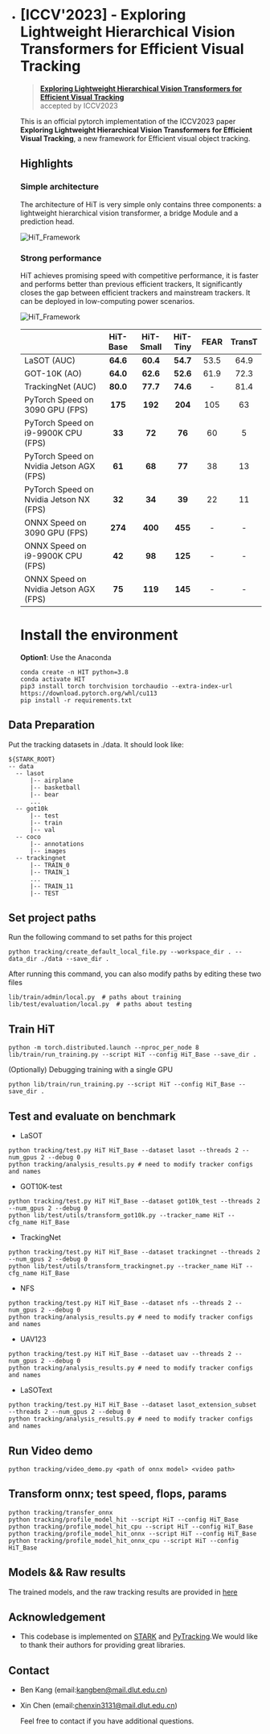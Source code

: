 * # [ICCV'2023] - Exploring Lightweight Hierarchical Vision Transformers for Efficient Visual Tracking

   > [**Exploring Lightweight Hierarchical Vision Transformers for Efficient Visual Tracking**]()<br>
   > accepted by ICCV2023<br>
   
   This is an official pytorch implementation of the ICCV2023 paper **Exploring Lightweight Hierarchical Vision Transformers for Efficient Visual Tracking**, a new framework for Efficient visual object tracking.
   
   
   
   ## Highlights
   
   ### Simple architecture 
   
   The architecture of HiT is very simple only contains three components: a lightweight hierarchical vision transformer, a bridge Module and a prediction head.
   
   ![HiT_Framework](/tracking/Framework.png)
   
   ### Strong performance
   
   HiT achieves promising speed with competitive performance, it is faster and performs better than previous efficient trackers, It significantly closes the gap between efficient trackers and mainstream trackers. It can be deployed in low-computing power scenarios.
   
   ![HiT_Framework](/tracking/compare.png)
   
   |                                           | HiT-Base | HiT-Small | HiT-Tiny | FEAR | TransT |
   | :---------------------------------------- | :------: | :-------: | :------: | :--: | :----: |
   | LaSOT (AUC)                               | **64.6** | **60.4**  | **54.7** | 53.5 |  64.9  |
   | GOT-10K (AO)                              | **64.0** | **62.6**  | **52.6** | 61.9 |  72.3  |
   | TrackingNet (AUC)                         | **80.0** | **77.7**  | **74.6** |  -   |  81.4  |
   | PyTorch Speed on 3090 GPU (FPS)           | **175**  |  **192**  | **204**  | 105  |   63   |
   | PyTorch Speed on i9-9900K CPU (FPS)       |  **33**  |  **72**   |  **76**  |  60  |   5    |
   | PyTorch Speed on Nvidia  Jetson AGX (FPS) |  **61**  |  **68**   |  **77**  |  38  |   13   |
   | PyTorch Speed on Nvidia  Jetson NX (FPS)  |  **32**  |  **34**   |  **39**  |  22  |   11   |
   | ONNX Speed on 3090 GPU (FPS)              | **274**  |  **400**  | **455**  |  -   |   -    |
   | ONNX Speed on i9-9900K CPU (FPS)          |  **42**  |  **98**   | **125**  |  -   |   -    |
   | ONNX Speed on Nvidia  Jetson AGX (FPS)    |  **75**  |  **119**  | **145**  |  -   |   -    |
   
   
   
   # Install the environment
   
   **Option1**: Use the Anaconda
   
   ```
   conda create -n HIT python=3.8
   conda activate HIT
   pip3 install torch torchvision torchaudio --extra-index-url https://download.pytorch.org/whl/cu113
   pip install -r requirements.txt
   ```
   
 ## Data Preparation

Put the tracking datasets in ./data. It should look like:

   ```
${STARK_ROOT}
 -- data
     -- lasot
         |-- airplane
         |-- basketball
         |-- bear
         ...
     -- got10k
         |-- test
         |-- train
         |-- val
     -- coco
         |-- annotations
         |-- images
     -- trackingnet
         |-- TRAIN_0
         |-- TRAIN_1
         ...
         |-- TRAIN_11
         |-- TEST
   ```

   ## Set project paths
   
   Run the following command to set paths for this project
   
   ```
   python tracking/create_default_local_file.py --workspace_dir . --data_dir ./data --save_dir .
   ```
   
   After running this command, you can also modify paths by editing these two files
   
   ```
   lib/train/admin/local.py  # paths about training
   lib/test/evaluation/local.py  # paths about testing
   ```
   
   ## Train HiT
   
   ```
   python -m torch.distributed.launch --nproc_per_node 8 lib/train/run_training.py --script HiT --config HiT_Base --save_dir .
   ```
   
   (Optionally) Debugging training with a single GPU
   
   ```
   python lib/train/run_training.py --script HiT --config HiT_Base --save_dir .
   ```
   
   ## Test and evaluate on benchmark
   
   - LaSOT
   
   ```
   python tracking/test.py HiT HiT_Base --dataset lasot --threads 2 --num_gpus 2 --debug 0
   python tracking/analysis_results.py # need to modify tracker configs and names
   ```
   
   - GOT10K-test
   
   ```
   python tracking/test.py HiT HiT_Base --dataset got10k_test --threads 2 --num_gpus 2 --debug 0
   python lib/test/utils/transform_got10k.py --tracker_name HiT --cfg_name HiT_Base
   ```
   
   - TrackingNet
   
   ```
   python tracking/test.py HiT HiT_Base --dataset trackingnet --threads 2 --num_gpus 2 --debug 0
   python lib/test/utils/transform_trackingnet.py --tracker_name HiT --cfg_name HiT_Base
   ```
   
   - NFS
   
   ```
   python tracking/test.py HiT HiT_Base --dataset nfs --threads 2 --num_gpus 2 --debug 0
   python tracking/analysis_results.py # need to modify tracker configs and names
   ```
   
   - UAV123
   
   ```
   python tracking/test.py HiT HiT_Base --dataset uav --threads 2 --num_gpus 2 --debug 0
   python tracking/analysis_results.py # need to modify tracker configs and names
   ```
   
   - LaSOText
   
   ```
   python tracking/test.py HiT HiT_Base --dataset lasot_extension_subset --threads 2 --num_gpus 2 --debug 0
   python tracking/analysis_results.py # need to modify tracker configs and names
   ```
   
   
   
   ## Run Video demo
   
   ```
   python tracking/video_demo.py <path of onnx model> <video path> 
   ```
   
   
   
   ## Transform onnx; test speed, flops, params
   
   ```
   python tracking/transfer_onnx
   python tracking/profile_model_hit --script HiT --config HiT_Base
   python tracking/profile_model_hit_cpu --script HiT --config HiT_Base 
   python tracking/profile_model_hit_onnx --script HiT --config HiT_Base
   python tracking/profile_model_hit_onnx_cpu --script HiT --config HiT_Base
   ```
   
   
   
   ## Models && Raw results
   
   The trained models, and the raw tracking results are provided in [here](https://drive.google.com/drive/folders/15VTIJnUtJTdU6TcmGOixSEcErYV-h_xL?usp=sharing)
   
   
   
   ## Acknowledgement
   
   * This codebase is implemented on [STARK](https://github.com/researchmm/Stark) and [PyTracking](https://github.com/visionml/pytracking).We would like to thank their authors for providing great libraries.
   
     
   
   ## Contact
   
   * Ben Kang (email:kangben@mail.dlut.edu.cn)
   
   * Xin Chen (email:chenxin3131@mail.dlut.edu.cn)
   
     Feel free to contact if you have additional questions.
